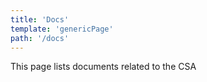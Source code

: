 ```yaml
---
title: 'Docs'
template: 'genericPage'
path: '/docs'
---
```


This page lists documents related to the CSA

